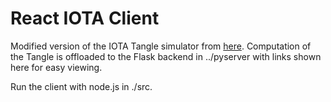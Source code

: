 # React IOTA Client

Modified version of the IOTA Tangle simulator from [here](https://github.com/iotaledger/iotavisualization). 
Computation of the Tangle is offloaded to the Flask backend in ../pyserver with links shown here for easy viewing. 

Run the client with node.js in ./src.
